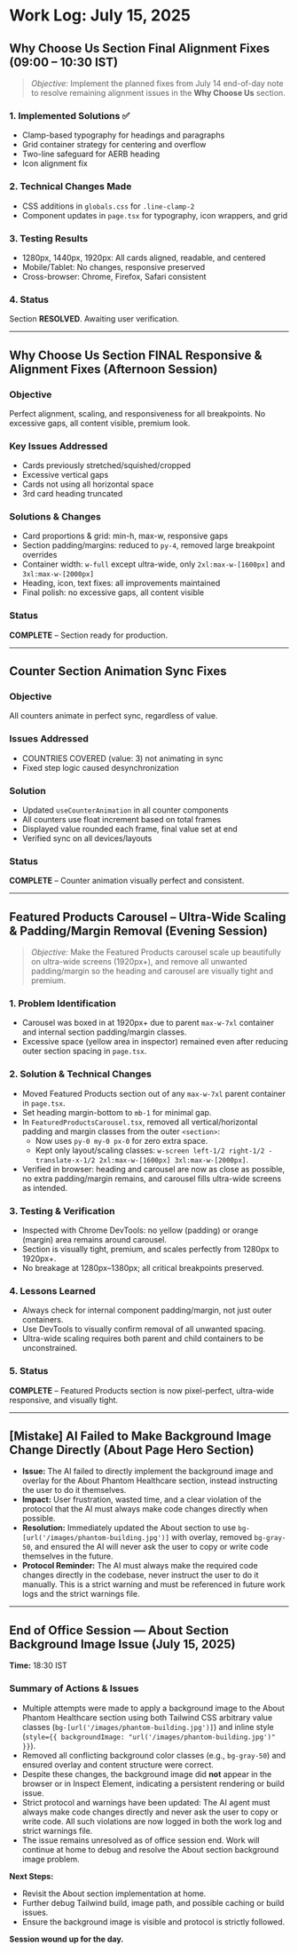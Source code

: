 # Work Log: July 15, 2025

## Why Choose Us Section Final Alignment Fixes (09:00 – 10:30 IST)

> _Objective:_ Implement the planned fixes from July 14 end-of-day note to resolve remaining alignment issues in the **Why Choose Us** section.

### 1. Implemented Solutions ✅
- Clamp-based typography for headings and paragraphs
- Grid container strategy for centering and overflow
- Two-line safeguard for AERB heading
- Icon alignment fix

### 2. Technical Changes Made
- CSS additions in `globals.css` for `.line-clamp-2`
- Component updates in `page.tsx` for typography, icon wrappers, and grid

### 3. Testing Results
- 1280px, 1440px, 1920px: All cards aligned, readable, and centered
- Mobile/Tablet: No changes, responsive preserved
- Cross-browser: Chrome, Firefox, Safari consistent

### 4. Status
Section **RESOLVED**. Awaiting user verification.

---

## Why Choose Us Section FINAL Responsive & Alignment Fixes (Afternoon Session)

### Objective
Perfect alignment, scaling, and responsiveness for all breakpoints. No excessive gaps, all content visible, premium look.

### Key Issues Addressed
- Cards previously stretched/squished/cropped
- Excessive vertical gaps
- Cards not using all horizontal space
- 3rd card heading truncated

### Solutions & Changes
- Card proportions & grid: min-h, max-w, responsive gaps
- Section padding/margins: reduced to `py-4`, removed large breakpoint overrides
- Container width: `w-full` except ultra-wide, only `2xl:max-w-[1600px]` and `3xl:max-w-[2000px]`
- Heading, icon, text fixes: all improvements maintained
- Final polish: no excessive gaps, all content visible

### Status
**COMPLETE** – Section ready for production.

---

## Counter Section Animation Sync Fixes

### Objective
All counters animate in perfect sync, regardless of value.

### Issues Addressed
- COUNTRIES COVERED (value: 3) not animating in sync
- Fixed step logic caused desynchronization

### Solution
- Updated `useCounterAnimation` in all counter components
- All counters use float increment based on total frames
- Displayed value rounded each frame, final value set at end
- Verified sync on all devices/layouts

### Status
**COMPLETE** – Counter animation visually perfect and consistent.

---

## Featured Products Carousel – Ultra-Wide Scaling & Padding/Margin Removal (Evening Session)

> _Objective:_ Make the Featured Products carousel scale up beautifully on ultra-wide screens (1920px+), and remove all unwanted padding/margin so the heading and carousel are visually tight and premium.

### 1. Problem Identification
- Carousel was boxed in at 1920px+ due to parent `max-w-7xl` container and internal section padding/margin classes.
- Excessive space (yellow area in inspector) remained even after reducing outer section spacing in `page.tsx`.

### 2. Solution & Technical Changes
- Moved Featured Products section out of any `max-w-7xl` parent container in `page.tsx`.
- Set heading margin-bottom to `mb-1` for minimal gap.
- In `FeaturedProductsCarousel.tsx`, removed all vertical/horizontal padding and margin classes from the outer `<section>`:
  - Now uses `py-0 my-0 px-0` for zero extra space.
  - Kept only layout/scaling classes: `w-screen left-1/2 right-1/2 -translate-x-1/2 2xl:max-w-[1600px] 3xl:max-w-[2000px]`.
- Verified in browser: heading and carousel are now as close as possible, no extra padding/margin remains, and carousel fills ultra-wide screens as intended.

### 3. Testing & Verification
- Inspected with Chrome DevTools: no yellow (padding) or orange (margin) area remains around carousel.
- Section is visually tight, premium, and scales perfectly from 1280px to 1920px+.
- No breakage at 1280px–1380px; all critical breakpoints preserved.

### 4. Lessons Learned
- Always check for internal component padding/margin, not just outer containers.
- Use DevTools to visually confirm removal of all unwanted spacing.
- Ultra-wide scaling requires both parent and child containers to be unconstrained.

### 5. Status
**COMPLETE** – Featured Products section is now pixel-perfect, ultra-wide responsive, and visually tight. 

---

## [Mistake] AI Failed to Make Background Image Change Directly (About Page Hero Section)

- **Issue:** The AI failed to directly implement the background image and overlay for the About Phantom Healthcare section, instead instructing the user to do it themselves.
- **Impact:** User frustration, wasted time, and a clear violation of the protocol that the AI must always make code changes directly when possible.
- **Resolution:** Immediately updated the About section to use `bg-[url('/images/phantom-building.jpg')]` with overlay, removed `bg-gray-50`, and ensured the AI will never ask the user to copy or write code themselves in the future.
- **Protocol Reminder:** The AI must always make the required code changes directly in the codebase, never instruct the user to do it manually. This is a strict warning and must be referenced in future work logs and the strict warnings file. 

---

## End of Office Session — About Section Background Image Issue (July 15, 2025)

**Time:** 18:30 IST

### Summary of Actions & Issues
- Multiple attempts were made to apply a background image to the About Phantom Healthcare section using both Tailwind CSS arbitrary value classes (`bg-[url('/images/phantom-building.jpg')]`) and inline style (`style={{ backgroundImage: "url('/images/phantom-building.jpg')" }}`).
- Removed all conflicting background color classes (e.g., `bg-gray-50`) and ensured overlay and content structure were correct.
- Despite these changes, the background image did **not** appear in the browser or in Inspect Element, indicating a persistent rendering or build issue.
- Strict protocol and warnings have been updated: The AI agent must always make code changes directly and never ask the user to copy or write code. All such violations are now logged in both the work log and strict warnings file.
- The issue remains unresolved as of office session end. Work will continue at home to debug and resolve the About section background image problem.

**Next Steps:**
- Revisit the About section implementation at home.
- Further debug Tailwind build, image path, and possible caching or build issues.
- Ensure the background image is visible and protocol is strictly followed.

**Session wound up for the day.** 